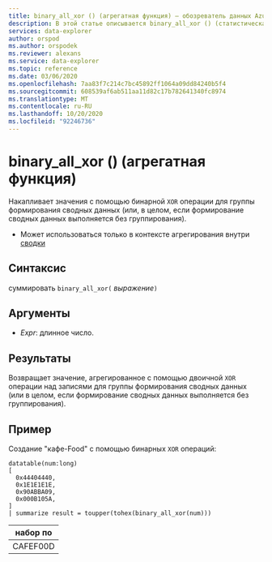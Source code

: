 ```yaml
---
title: binary_all_xor () (агрегатная функция) — обозреватель данных Azure
description: В этой статье описывается binary_all_xor () (статистическая функция) в обозреватель данных Azure.
services: data-explorer
author: orspod
ms.author: orspodek
ms.reviewer: alexans
ms.service: data-explorer
ms.topic: reference
ms.date: 03/06/2020
ms.openlocfilehash: 7aa83f7c214c7bc45892ff1064a09dd84240b5f4
ms.sourcegitcommit: 608539af6ab511aa11d82c17b782641340fc8974
ms.translationtype: MT
ms.contentlocale: ru-RU
ms.lasthandoff: 10/20/2020
ms.locfileid: "92246736"
---
```

# <a name="binary_all_xor-aggregation-function"></a>binary_all_xor () (агрегатная функция)

Накапливает значения с помощью бинарной `XOR` операции для группы формирования сводных данных (или, в целом, если формирование сводных данных выполняется без группирования).

* Может использоваться только в контексте агрегирования внутри [сводки](summarizeoperator.md)

## <a name="syntax"></a>Синтаксис

суммировать `binary_all_xor(` *выражение*`)`

## <a name="arguments"></a>Аргументы

* *Expr*: длинное число.

## <a name="returns"></a>Результаты

Возвращает значение, агрегированное с помощью двоичной `XOR` операции над записями для группы формирования сводных данных (или в целом, если формирование сводных данных выполняется без группирования).

## <a name="example"></a>Пример

Создание "кафе-Food" с помощью бинарных `XOR` операций:

<!-- csl: https://help.kusto.windows.net/Samples -->
```kusto
datatable(num:long)
[
  0x44404440,
  0x1E1E1E1E,
  0x90ABBA09,
  0x000B105A,
]
| summarize result = toupper(tohex(binary_all_xor(num)))
```

|набор по|
|---|
|CAFEF00D|
